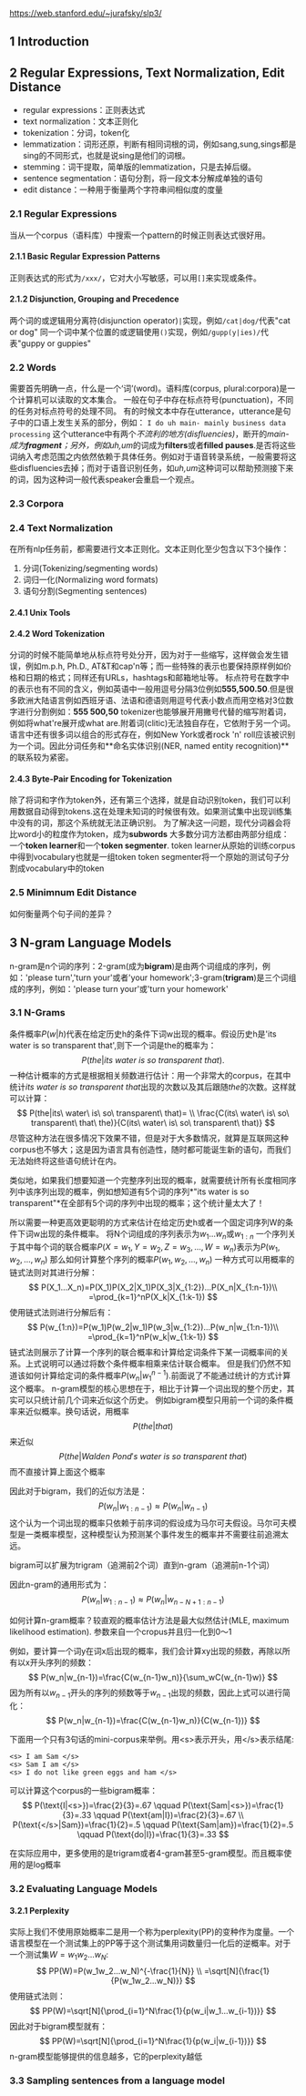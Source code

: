 https://web.stanford.edu/~jurafsky/slp3/

## 1 Introduction

## 2 Regular Expressions, Text Normalization, Edit Distance
* regular expressions：正则表达式
* text normalization：文本正则化
* tokenization：分词，token化
* lemmatization：词形还原，判断有相同词根的词，例如sang,sung,sings都是sing的不同形式，也就是说sing是他们的词根。
* stemming：词干提取，简单版的lemmatization，只是去掉后缀。
* sentence segmentation：语句分割，将一段文本分解成单独的语句
* edit distance：一种用于衡量两个字符串间相似度的度量

### 2.1 Regular Expressions
当从一个corpus（语料库）中搜索一个pattern的时候正则表达式很好用。
#### 2.1.1 Basic Regular Expression Patterns
正则表达式的形式为`/xxx/`，它对大小写敏感，可以用`[]`来实现或条件。

#### 2.1.2 Disjunction, Grouping and Precedence
两个词的或逻辑用分离符(disjunction operator)`|`实现，例如`/cat|dog/`代表"cat or dog"
同一个词中某个位置的或逻辑使用`()`实现，例如`/gupp(y|ies)/`代表"guppy or guppies"

### 2.2 Words
需要首先明确一点，什么是一个‘词’(word)。语料库(corpus, plural:corpora)是一个计算机可以读取的文本集合。
一般在句子中存在标点符号(punctuation)，不同的任务对标点符号的处理不同。
有的时候文本中存在utterance，utterance是句子中的口语上发生关系的部分，例如：
`I do uh main- mainly business data processing`
这个utterance中有两个*不流利的地方(disfluencies)*，断开的*main-*成为**fragment**；另外，例如*uh,um*的词成为**filters**或者**filled pauses**.是否将这些词纳入考虑范围之内依然依赖于具体任务。例如对于语音转录系统，一般需要将这些disfluencies去掉；而对于语音识别任务，如*uh,um*这种词可以帮助预测接下来的词，因为这种词一般代表speaker会重启一个观点。

### 2.3 Corpora

### 2.4 Text Normalization
在所有nlp任务前，都需要进行文本正则化。文本正则化至少包含以下3个操作：
1. 分词(Tokenizing/segmenting words)
2. 词归一化(Normalizing word formats)
3. 语句分割(Segmenting sentences)

#### 2.4.1 Unix Tools

#### 2.4.2 Word Tokenization
分词的时候不能简单地从标点符号处分开，因为对于一些缩写，这样做会发生错误，例如m.p.h, Ph.D., AT&T和cap'n等；而一些特殊的表示也要保持原样例如价格和日期的格式；同样还有URLs，hashtags和邮箱地址等。
标点符号在数字中的表示也有不同的含义，例如英语中一般用逗号分隔3位例如**555,500.50**.但是很多欧洲大陆语言例如西班牙语、法语和德语则用逗号代表小数点而用空格对3位数字进行分割例如：**555 500,50**
tokenizer也能够展开用撇号代替的缩写附着词，例如将what're展开成what are.附着词(clitic)无法独自存在，它依附于另一个词。
语言中还有很多词以组合的形式存在，例如New York或者rock 'n' roll应该被识别为一个词。因此分词任务和**命名实体识别(NER, named entity recognition)**的联系较为紧密。

#### 2.4.3 Byte-Pair Encoding for Tokenization
除了将词和字作为token外，还有第三个选择，就是自动识别token，我们可以利用数据自动得到tokens.这在处理未知词的时候很有效。如果测试集中出现训练集中没有的词，那这个系统就无法正确识别。
为了解决这一问题，现代分词器会将比word小的粒度作为token，成为**subwords**
大多数分词方法都由两部分组成：一个**token learner**和一个**token segmenter**. 
token learner从原始的训练corpus中得到vocabulary也就是一组token
token segmenter将一个原始的测试句子分割成vocabulary中的token

### 2.5 Minimnum Edit Distance
如何衡量两个句子间的差异？


## 3 N-gram Language Models
n-gram是n个词的序列：2-gram(成为**bigram**)是由两个词组成的序列，例如：'please turn','turn your'或者'your homework';3-gram(**trigram**)是三个词组成的序列，例如：'please turn your'或'turn your homework'

### 3.1 N-Grams
条件概率$P(w|h)$代表在给定历史h的条件下词w出现的概率。假设历史h是'its water is so transparent that',则下一个词是the的概率为：
$$
P(the|its\ water\ is\ so\ transparent\ that).
$$
一种估计概率的方式是根据相关频数进行估计：用一个非常大的corpus，在其中统计*its water is so transparent that*出现的次数以及其后跟随*the*的次数。这样就可以计算：
$$
P(the|its\ water\ is\ so\ transparent\ that)= \\
\frac{C(its\ water\ is\ so\ transparent\ that\ the)}{C(its\ water\ is\ so\ transparent\ that)}
$$
尽管这种方法在很多情况下效果不错，但是对于大多数情况，就算是互联网这种corpus也不够大；这是因为语言具有创造性，随时都可能诞生新的语句，而我们无法始终将这些语句统计在内。

类似地，如果我们想要知道一个完整序列出现的概率，就需要统计所有长度相同序列中该序列出现的概率，例如想知道有5个词的序列*"its water is so transparent"*在全部有5个词的序列中出现的概率；这个统计量太大了！

所以需要一种更高效更聪明的方式来估计在给定历史h或者一个固定词序列W的条件下词w出现的条件概率。
将N个词组成的序列表示为$w_1...w_n$或$w_{1:n}$
一个序列关于其中每个词的联合概率$P(X=w_1,Y=w_2,Z=w_3,...,W=w_n)$表示为$P(w_1,w_2,...,w_n)$
那么如何计算整个序列的概率$P(w_1,w_2,...,w_n)$
一种方式可以用概率的链式法则对其进行分解：
$$
P(X_1...X_n)=P(X_1)P(X_2|X_1)P(X_3|X_{1:2})...P(X_n|X_{1:n-1})\\
=\prod_{k=1}^nP(X_k|X_{1:k-1})
$$
使用链式法则进行分解后有：
$$
P(w_{1:n})=P(w_1)P(w_2|w_1)P(w_3|w_{1:2})...P(w_n|w_{1:n-1})\\
=\prod_{k=1}^nP(w_k|w_{1:k-1})
$$
链式法则展示了计算一个序列的联合概率和计算给定词条件下某一词概率间的关系。上式说明可以通过将数个条件概率相乘来估计联合概率。
但是我们仍然不知道该如何计算给定词的条件概率$P(w_n|w_1^{n-1})$.前面说了不能通过统计的方式计算这个概率。
n-gram模型的核心思想在于，相比于计算一个词出现的整个历史，其实可以只统计前几个词来近似这个历史。
例如bigram模型只用前一个词的条件概率来近似概率。换句话说，用概率
$$P(the|that)$$
来近似
$$
P(the|Walden\ Pond's\ water\ is\ so\ transparent\ that)
$$
而不直接计算上面这个概率

因此对于bigram，我们的近似方法是：
$$
P(w_n|w_{1:n-1})\approx P(w_n|w_{n-1})
$$
这个认为一个词出现的概率只依赖于前序词的假设成为马尔可夫假设。马尔可夫模型是一类概率模型，这种模型认为预测某个事件发生的概率并不需要往前追溯太远。

bigram可以扩展为trigram（追溯前2个词）直到n-gram（追溯前n-1个词）

因此n-gram的通用形式为：
$$
P(w_n|w_{1:n-1})\approx P(w_n|w_{n-N+1:n-1})
$$

如何计算n-gram概率？较直观的概率估计方法是最大似然估计(MLE, maximum likelihood estimation). 参数来自一个cropus并且归一化到0～1

例如，要计算一个词y在词x后出现的概率，我们会计算xy出现的频数，再除以所有以x开头序列的频数：
$$
P(w_n|w_{n-1})=\frac{C(w_{n-1}w_n)}{\sum_wC(w_{n-1}w)}
$$
因为所有以$w_{n-1}$开头的序列的频数等于$w_{n-1}$出现的频数，因此上式可以进行简化：
$$
P(w_n|w_{n-1})=\frac{C(w_{n-1}w_n)}{C(w_{n-1})}
$$

下面用一个只有3句话的mini-corpus来举例。用\<s>表示开头，用<\/s>表示结尾:
```
<s> I am Sam </s>
<s> Sam I am </s>
<s> I do not like green eggs and ham </s>
```
可以计算这个corpus的一些bigram概率：
$$
P(\text{I|<s>})=\frac{2}{3}=.67 \qquad
P(\text{Sam|<s>})=\frac{1}{3}=.33 \qquad
P(\text{am|I})=\frac{2}{3}=.67 \\
P(\text{</s>|Sam})=\frac{1}{2}=.5 \qquad
P(\text{Sam|am})=\frac{1}{2}=.5 \qquad
P(\text{do|I})=\frac{1}{3}=.33
$$

在实际应用中，更多使用的是trigram或者4-gram甚至5-gram模型。而且概率使用的是log概率

### 3.2 Evaluating Language Models
#### 3.2.1 Perplexity
实际上我们不使用原始概率二是用一个称为perplexity(PP)的变种作为度量。一个语言模型在一个测试集上的PP等于这个测试集用词数量归一化后的逆概率。对于一个测试集$W=w_1w_2...w_N$:
$$
PP(W)=P(w_1w_2...w_N)^{-\frac{1}{N}} \\
=\sqrt[N]{\frac{1}{P(w_1w_2...w_N)}}
$$
使用链式法则：
$$
PP(W)=\sqrt[N]{\prod_{i=1}^N\frac{1}{p(w_i|w_1...w_{i-1})}}
$$
因此对于bigram模型就有：
$$
PP(W)=\sqrt[N]{\prod_{i=1}^N\frac{1}{p(w_i|w_{i-1})}}
$$
n-gram模型能够提供的信息越多，它的perplexity越低

### 3.3 Sampling sentences from a language model
